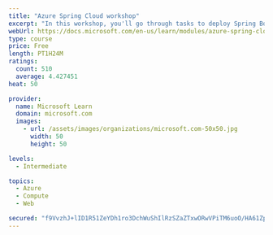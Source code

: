```yaml
---
title: "Azure Spring Cloud workshop"
excerpt: "In this workshop, you'll go through tasks to deploy Spring Boot microservices to Azure Spring Cloud (ASC)."
webUrl: https://docs.microsoft.com/en-us/learn/modules/azure-spring-cloud-workshop/
type: course
price: Free
length: PT1H24M
ratings:
  count: 510
  average: 4.427451
heat: 50

provider:
  name: Microsoft Learn
  domain: microsoft.com
  images:
    - url: /assets/images/organizations/microsoft.com-50x50.jpg
      width: 50
      height: 50

levels:
  - Intermediate

topics:
  - Azure
  - Compute
  - Web

secured: "f9VvzhJ+lID1R51ZeYDh1ro3DchWuShIlRzSZaZTxwORwVPiTM6uoO/HA61ZpHY7bJkCQOC16/AA8KdkYQJV41cJ1QezqYP1NuFo5nDAJaEVykEDuuj+vh2faVIqRMtytc+QIuNereig+hBXyPQfCtLdCIgx+WykESbrxvDOzBDEK92HesAHXoYbcpNf4Y5xed4E5RLyrZZWZr8eiw0BFE0QpohNHbnHtYjV4CyEHNleCumz9HHS2AcmYKB4uyaN/1MkL9D4b21pbHCopaD6P4lREDIXCEmIXf/MhJGaYvOlvQRuKC3t8RQXwMu5bopjKdR+bDgwoEZassbpNCBp+Ml6FjsuhViFgzLbXX13j4Nfqi0tniQ/s6D57hiCE8MmEbsYg+NCPCmOn5J7m3IkwoXAj9bYBDiiV/RupUJEndM=;P0MqWasFLqWXiiv3VLzn1w=="
---
```


